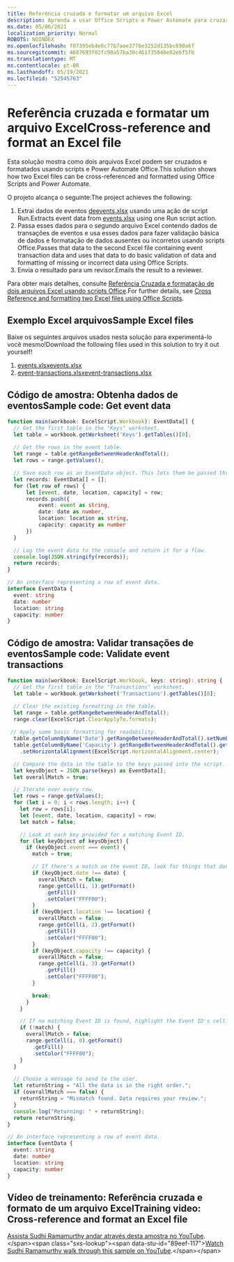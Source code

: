 ```yaml
---
title: Referência cruzada e formatar um arquivo Excel
description: Aprenda a usar Office Scripts e Power Automate para cruzar referências e formatar um arquivo Excel.
ms.date: 05/06/2021
localization_priority: Normal
ROBOTS: NOINDEX
ms.openlocfilehash: f07395eb4e6c77b7aee3776e3252d135bc690a6f
ms.sourcegitcommit: 4687693f02fc90a57ba30c461f35046e02e6f5fb
ms.translationtype: MT
ms.contentlocale: pt-BR
ms.lasthandoff: 05/19/2021
ms.locfileid: "52545763"
---
```

# <a name="cross-reference-and-format-an-excel-file"></a><span data-ttu-id="89eef-103">Referência cruzada e formatar um arquivo Excel</span><span class="sxs-lookup"><span data-stu-id="89eef-103">Cross-reference and format an Excel file</span></span>

<span data-ttu-id="89eef-104">Esta solução mostra como dois arquivos Excel podem ser cruzados e formatados usando scripts e Power Automate Office.</span><span class="sxs-lookup"><span data-stu-id="89eef-104">This solution shows how two Excel files can be cross-referenced and formatted using Office Scripts and Power Automate.</span></span>

<span data-ttu-id="89eef-105">O projeto alcança o seguinte:</span><span class="sxs-lookup"><span data-stu-id="89eef-105">The project achieves the following:</span></span>

1. <span data-ttu-id="89eef-106">Extrai dados de eventos <a href="events.xlsx"> deevents.xlsx</a> usando uma ação de script Run.</span><span class="sxs-lookup"><span data-stu-id="89eef-106">Extracts event data from <a href="events.xlsx">events.xlsx</a> using one Run script action.</span></span>
1. <span data-ttu-id="89eef-107">Passa esses dados para o segundo arquivo Excel contendo dados de transações de eventos e usa esses dados para fazer validação básica de dados e formatação de dados ausentes ou incorretos usando scripts Office.</span><span class="sxs-lookup"><span data-stu-id="89eef-107">Passes that data to the second Excel file containing event transaction data and uses that data to do basic validation of data and formatting of missing or incorrect data using Office Scripts.</span></span>
1. <span data-ttu-id="89eef-108">Envia o resultado para um revisor.</span><span class="sxs-lookup"><span data-stu-id="89eef-108">Emails the result to a reviewer.</span></span>

<span data-ttu-id="89eef-109">Para obter mais detalhes, consulte [Referência Cruzada e formatação de dois arquivos Excel usando scripts Office](https://powerusers.microsoft.com/t5/Power-Automate-Cookbook/Cross-Reference-and-formatting-two-Excel-files-using-Office/td-p/728535).</span><span class="sxs-lookup"><span data-stu-id="89eef-109">For further details, see [Cross Reference and formatting two Excel files using Office Scripts](https://powerusers.microsoft.com/t5/Power-Automate-Cookbook/Cross-Reference-and-formatting-two-Excel-files-using-Office/td-p/728535).</span></span>

## <a name="sample-excel-files"></a><span data-ttu-id="89eef-110">Exemplo Excel arquivos</span><span class="sxs-lookup"><span data-stu-id="89eef-110">Sample Excel files</span></span>

<span data-ttu-id="89eef-111">Baixe os seguintes arquivos usados nesta solução para experimentá-lo você mesmo!</span><span class="sxs-lookup"><span data-stu-id="89eef-111">Download the following files used in this solution to try it out yourself!</span></span>

1. <span data-ttu-id="89eef-112"><a href="events.xlsx">events.xlsx</a></span><span class="sxs-lookup"><span data-stu-id="89eef-112"><a href="events.xlsx">events.xlsx</a></span></span>
1. <span data-ttu-id="89eef-113"><a href="event-transactions.xlsx">event-transactions.xlsx</a></span><span class="sxs-lookup"><span data-stu-id="89eef-113"><a href="event-transactions.xlsx">event-transactions.xlsx</a></span></span>

## <a name="sample-code-get-event-data"></a><span data-ttu-id="89eef-114">Código de amostra: Obtenha dados de eventos</span><span class="sxs-lookup"><span data-stu-id="89eef-114">Sample code: Get event data</span></span>

```TypeScript
function main(workbook: ExcelScript.Workbook): EventData[] {
  // Get the first table in the "Keys" worksheet.
  let table = workbook.getWorksheet('Keys').getTables()[0];
  
  // Get the rows in the event table.
  let range = table.getRangeBetweenHeaderAndTotal();
  let rows = range.getValues();

  // Save each row as an EventData object. This lets them be passed through Power Automate.
  let records: EventData[] = [];
  for (let row of rows) {
      let [event, date, location, capacity] = row;
      records.push({
          event: event as string,
          date: date as number, 
          location: location as string,
          capacity: capacity as number
      })
  }

  // Log the event data to the console and return it for a flow.
  console.log(JSON.stringify(records));
  return records;
}

// An interface representing a row of event data.
interface EventData {
  event: string
  date: number
  location: string
  capacity: number
}
```

## <a name="sample-code-validate-event-transactions"></a><span data-ttu-id="89eef-115">Código de amostra: Validar transações de eventos</span><span class="sxs-lookup"><span data-stu-id="89eef-115">Sample code: Validate event transactions</span></span>

```TypeScript
function main(workbook: ExcelScript.Workbook, keys: string): string {
  // Get the first table in the "Transactions" worksheet.
  let table = workbook.getWorksheet('Transactions').getTables()[0];

  // Clear the existing formatting in the table.
  let range = table.getRangeBetweenHeaderAndTotal();
  range.clear(ExcelScript.ClearApplyTo.formats);
    
 // Apply some basic formatting for readability.
  table.getColumnByName('Date').getRangeBetweenHeaderAndTotal().setNumberFormatLocal("yyyy-mm-dd;@");
  table.getColumnByName('Capacity').getRangeBetweenHeaderAndTotal().getFormat()
    .setHorizontalAlignment(ExcelScript.HorizontalAlignment.center);

  // Compare the data in the table to the keys passed into the script.
  let keysObject = JSON.parse(keys) as EventData[];
  let overallMatch = true;

  // Iterate over every row.
  let rows = range.getValues();
  for (let i = 0; i < rows.length; i++) {
    let row = rows[i];
    let [event, date, location, capacity] = row;
    let match = false;

    // Look at each key provided for a matching Event ID.
    for (let keyObject of keysObject) {
      if (keyObject.event === event) {
        match = true;

        // If there's a match on the event ID, look for things that don't match and highlight them.
        if (keyObject.date !== date) {
          overallMatch = false;
          range.getCell(i, 1).getFormat()
            .getFill()
            .setColor("FFFF00");
        }
        if (keyObject.location !== location) {
          overallMatch = false;
          range.getCell(i, 2).getFormat()
            .getFill()
            .setColor("FFFF00");
        }
        if (keyObject.capacity !== capacity) {
          overallMatch = false;
          range.getCell(i, 3).getFormat()
            .getFill()
            .setColor("FFFF00");
        }

        break;
      }
    }

    // If no matching Event ID is found, highlight the Event ID's cell.
    if (!match) {
      overallMatch = false;
      range.getCell(i, 0).getFormat()
        .getFill()
        .setColor("FFFF00");      
    }  
  }

  // Choose a message to send to the user.
  let returnString = "All the data is in the right order.";
  if (overallMatch === false) {
    returnString = "Mismatch found. Data requires your review.";
  }
  console.log("Returning: " + returnString);
  return returnString;
}

// An interface representing a row of event data.
interface EventData {
  event: string
  date: number
  location: string
  capacity: number
}
```

## <a name="training-video-cross-reference-and-format-an-excel-file"></a><span data-ttu-id="89eef-116">Vídeo de treinamento: Referência cruzada e formato de um arquivo Excel</span><span class="sxs-lookup"><span data-stu-id="89eef-116">Training video: Cross-reference and format an Excel file</span></span>

<span data-ttu-id="89eef-117">[Assista Sudhi Ramamurthy andar através desta amostra no YouTube](https://youtu.be/dVwqBf483qo").</span><span class="sxs-lookup"><span data-stu-id="89eef-117">[Watch Sudhi Ramamurthy walk through this sample on YouTube](https://youtu.be/dVwqBf483qo").</span></span>
